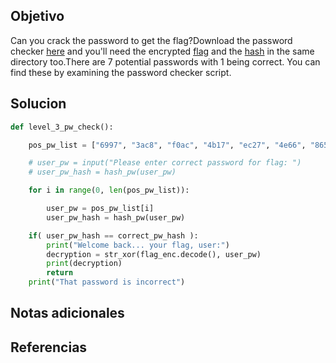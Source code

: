 ## Objetivo
Can you crack the password to get the flag?Download the password checker [here](https://artifacts.picoctf.net/c/16/level3.py) and you'll need the encrypted [flag](https://artifacts.picoctf.net/c/16/level3.flag.txt.enc) and the [hash](https://artifacts.picoctf.net/c/16/level3.hash.bin) in the same directory too.There are 7 potential passwords with 1 being correct. You can find these by examining the password checker script.
## Solucion

```python
def level_3_pw_check():

    pos_pw_list = ["6997", "3ac8", "f0ac", "4b17", "ec27", "4e66", "865e"]

    # user_pw = input("Please enter correct password for flag: ")
    # user_pw_hash = hash_pw(user_pw)

    for i in range(0, len(pos_pw_list)):

        user_pw = pos_pw_list[i]
        user_pw_hash = hash_pw(user_pw)

    if( user_pw_hash == correct_pw_hash ):
        print("Welcome back... your flag, user:")
        decryption = str_xor(flag_enc.decode(), user_pw)
        print(decryption)
        return
    print("That password is incorrect")
```
## Notas adicionales
## Referencias